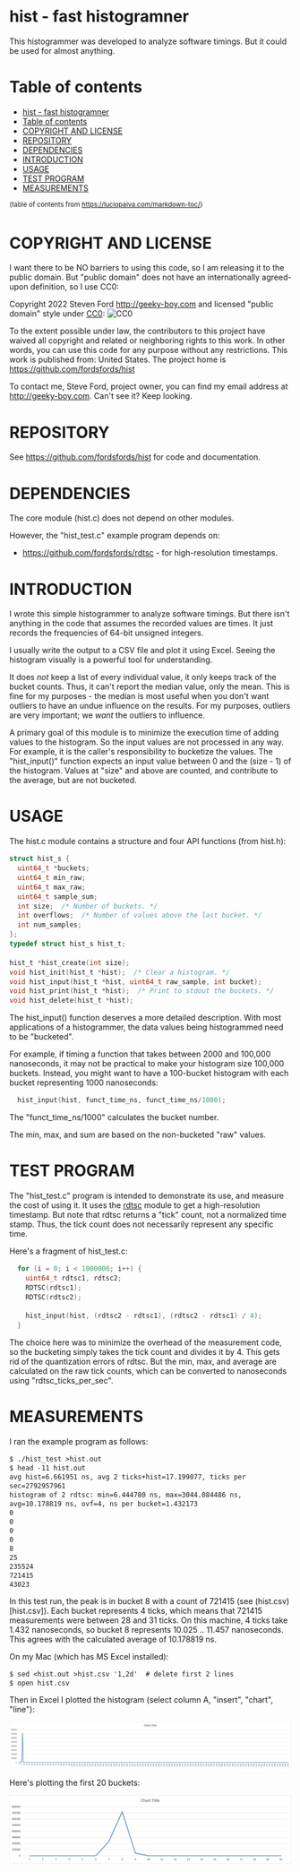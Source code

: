 # hist - fast histogramner

This histogrammer was developed to analyze software timings.
But it could be used for almost anything.

# Table of contents

- [hist - fast histogramner](#hist---fast-histogramner)
- [Table of contents](#table-of-contents)
- [COPYRIGHT AND LICENSE](#copyright-and-license)
- [REPOSITORY](#repository)
- [DEPENDENCIES](#dependencies)
- [INTRODUCTION](#introduction)
- [USAGE](#usage)
- [TEST PROGRAM](#test-program)
- [MEASUREMENTS](#measurements)

<sup>(table of contents from https://luciopaiva.com/markdown-toc/)</sup>

# COPYRIGHT AND LICENSE

I want there to be NO barriers to using this code, so I am releasing it to the public domain.
But "public domain" does not have an internationally agreed-upon definition, so I use CC0:

Copyright 2022 Steven Ford http://geeky-boy.com and licensed
"public domain" style under
[CC0](http://creativecommons.org/publicdomain/zero/1.0/):
![CC0](https://licensebuttons.net/p/zero/1.0/88x31.png "CC0")

To the extent possible under law, the contributors to this project have
waived all copyright and related or neighboring rights to this work.
In other words, you can use this code for any purpose without any
restrictions.  This work is published from: United States.  The project home
is https://github.com/fordsfords/hist

To contact me, Steve Ford, project owner, you can find my email address
at http://geeky-boy.com.  Can't see it?  Keep looking.

# REPOSITORY

See https://github.com/fordsfords/hist for code and documentation.

# DEPENDENCIES

The core module (hist.c) does not depend on other modules.

However, the "hist_test.c" example program depends on:
* https://github.com/fordsfords/rdtsc - for high-resolution timestamps.

# INTRODUCTION

I wrote this simple histogrammer to analyze software timings.
But there isn't anything in the code that assumes the recorded values are times.
It just records the frequencies of 64-bit unsigned integers.

I usually write the output to a CSV file and plot it using Excel.
Seeing the histogram visually is a powerful tool for understanding.

It does *not* keep a list of every individual value,
it only keeps track of the bucket counts.
Thus, it can't report the median value, only the mean.
This is fine for my purposes - the median is most useful when you don't want
outliers to have an undue influence on the results.
For my purposes, outliers are very important;
we *want* the outliers to influence.

A primary goal of this module is to minimize the execution time of adding
values to the histogram.
So the input values are not processed in any way.
For example, it is the caller's responsibility to bucketize the values.
The "hist_input()" function expects an input value between 0 and the (size - 1)
of the histogram.
Values at "size" and above are counted, and contribute to the average,
but are not bucketed.

# USAGE

The hist.c module contains a structure and four API functions
(from hist.h):
````C
struct hist_s {
  uint64_t *buckets;
  uint64_t min_raw;
  uint64_t max_raw;
  uint64_t sample_sum;
  int size;  /* Number of buckets. */
  int overflows;  /* Number of values above the last bucket. */
  int num_samples;
};
typedef struct hist_s hist_t;

hist_t *hist_create(int size);
void hist_init(hist_t *hist);  /* Clear a histogram. */
void hist_input(hist_t *hist, uint64_t raw_sample, int bucket);
void hist_print(hist_t *hist);  /* Print to stdout the buckets. */
void hist_delete(hist_t *hist);
````

The hist_input() function deserves a more detailed description.
With most applications of a histogrammer, the data values being
histogrammed need to be "bucketed".

For example,
if timing a function that takes between 2000 and 100,000 nanoseconds,
it may not be practical to make your histogram size 100,000 buckets.
Instead, you might want to have a 100-bucket histogram with each bucket
representing 1000 nanoseconds:
````C
  hist_input(hist, funct_time_ns, funct_time_ns/1000);
````
The "funct_time_ns/1000" calculates the bucket number.

The min, max, and sum are based on the non-bucketed "raw" values.

# TEST PROGRAM

The "hist_test.c" program is intended to demonstrate its use,
and measure the cost of using it.
It uses the [rdtsc](https://github.com/fordsfords/rdtsc) module to get
a high-resolution timestamp.
But note that rdtsc returns a "tick" count, not a normalized time stamp.
Thus, the tick count does not necessarily represent any specific time.

Here's a fragment of hist_test.c:
````C
  for (i = 0; i < 1000000; i++) {
    uint64_t rdtsc1, rdtsc2;
    RDTSC(rdtsc1);
    RDTSC(rdtsc2);

    hist_input(hist, (rdtsc2 - rdtsc1), (rdtsc2 - rdtsc1) / 4);
  }
````
The choice here was to minimize the overhead of the measurement code,
so the bucketing simply takes the tick count and divides it by 4.
This gets rid of the quantization errors of rdtsc.
But the min, max, and average are calculated on the raw tick counts,
which can be converted to nanoseconds using "rdtsc_ticks_per_sec".

# MEASUREMENTS

I ran the example program as follows:
````
$ ./hist_test >hist.out
$ head -11 hist.out
avg hist=6.661951 ns, avg 2 ticks+hist=17.199077, ticks per sec=2792957961
histogram of 2 rdtsc: min=6.444780 ns, max=3044.084486 ns, avg=10.178819 ns, ovf=4, ns per bucket=1.432173
0
0
0
0
8
25
235524
721415
43023
````

In this test run, the peak is in bucket 8 with a count of 721415
(see (hist.csv)[hist.csv]).
Each bucket represents 4 ticks, which means that 721415 measurements were
between 28 and 31 ticks.
On this machine, 4 ticks take 1.432 nanoseconds,
so bucket 8 represents 10.025 .. 11.457 nanoseconds.
This agrees with the calculated average of 10.178819 ns.

On my Mac (which has MS Excel installed):
````
$ sed <hist.out >hist.csv '1,2d'  # delete first 2 lines
$ open hist.csv
````

Then in Excel I plotted the histogram (select column A, "insert",
"chart", "line"):

![example histogram](hist.png)

Here's plotting the first 20 buckets:

![example histogram 2](hist2.png)
